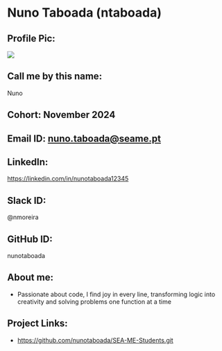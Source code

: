 # Nuno Taboada (ntaboada)
## Profile Pic: 
<img src=https://cdn.intra.42.fr/users/6493867b31a7ec0dd0cc9f2d90c2464b/nmoreira.jpg>

## Call me by this name: 
Nuno
## Cohort: November 2024

## Email ID: nuno.taboada@seame.pt

## LinkedIn:
https://linkedin.com/in/nunotaboada12345
## Slack ID: 
@nmoreira
## GitHub ID:
nunotaboada
## About me: 
- Passionate about code, I find joy in every line, transforming logic into creativity and solving problems one function at a time
## Project Links:
- https://github.com/nunotaboada/SEA-ME-Students.git